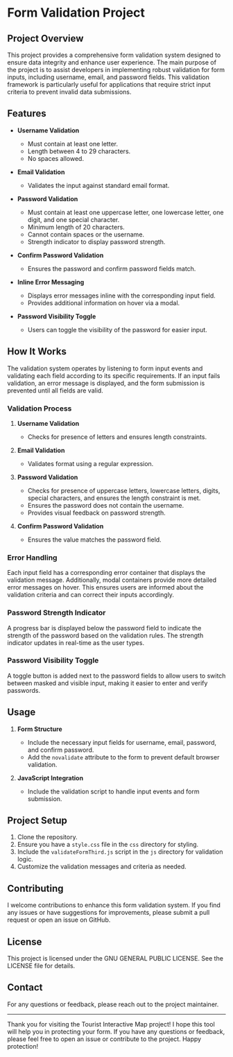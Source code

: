 # Form Validation Project

## Project Overview

This project provides a comprehensive form validation system designed to ensure data integrity and enhance user experience. The main purpose of the project is to assist developers in implementing robust validation for form inputs, including username, email, and password fields. This validation framework is particularly useful for applications that require strict input criteria to prevent invalid data submissions.

## Features

- **Username Validation**
  - Must contain at least one letter.
  - Length between 4 to 29 characters.
  - No spaces allowed.

- **Email Validation**
  - Validates the input against standard email format.

- **Password Validation**
  - Must contain at least one uppercase letter, one lowercase letter, one digit, and one special character.
  - Minimum length of 20 characters.
  - Cannot contain spaces or the username.
  - Strength indicator to display password strength.

- **Confirm Password Validation**
  - Ensures the password and confirm password fields match.

- **Inline Error Messaging**
  - Displays error messages inline with the corresponding input field.
  - Provides additional information on hover via a modal.

- **Password Visibility Toggle**
  - Users can toggle the visibility of the password for easier input.

## How It Works

The validation system operates by listening to form input events and validating each field according to its specific requirements. If an input fails validation, an error message is displayed, and the form submission is prevented until all fields are valid.

### Validation Process

1. **Username Validation**
   - Checks for presence of letters and ensures length constraints.

2. **Email Validation**
   - Validates format using a regular expression.

3. **Password Validation**
   - Checks for presence of uppercase letters, lowercase letters, digits, special characters, and ensures the length constraint is met.
   - Ensures the password does not contain the username.
   - Provides visual feedback on password strength.

4. **Confirm Password Validation**
   - Ensures the value matches the password field.

### Error Handling

Each input field has a corresponding error container that displays the validation message. Additionally, modal containers provide more detailed error messages on hover. This ensures users are informed about the validation criteria and can correct their inputs accordingly.

### Password Strength Indicator

A progress bar is displayed below the password field to indicate the strength of the password based on the validation rules. The strength indicator updates in real-time as the user types.

### Password Visibility Toggle

A toggle button is added next to the password fields to allow users to switch between masked and visible input, making it easier to enter and verify passwords.

## Usage

1. **Form Structure**
   - Include the necessary input fields for username, email, password, and confirm password.
   - Add the `novalidate` attribute to the form to prevent default browser validation.

2. **JavaScript Integration**
   - Include the validation script to handle input events and form submission.

## Project Setup

1. Clone the repository.
2. Ensure you have a `style.css` file in the `css` directory for styling.
3. Include the `validateFormThird.js` script in the `js` directory for validation logic.
4. Customize the validation messages and criteria as needed.

## Contributing

I welcome contributions to enhance this form validation system. If you find any issues or have suggestions for improvements, please submit a pull request or open an issue on GitHub.

## License

This project is licensed under the GNU GENERAL PUBLIC LICENSE. See the LICENSE file for details.

## Contact

For any questions or feedback, please reach out to the project maintainer.

---

Thank you for visiting the Tourist Interactive Map project! I hope this tool will help you in protecting your form. If you have any questions or feedback, please feel free to open an issue or contribute to the project. Happy protection!